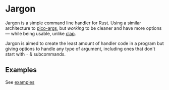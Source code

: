 # Jargon

Jargon is a simple command line handler for Rust. Using a similar architecture to
[pico-args](https://github.com/RazrFalcon/pico-args), but *working* to be cleaner
and have more options — while being usable, unlike [clap](https://github.com/clap-rs/clap).

Jargon is aimed to create the least amount of handler code in a program but giving options
to handle any type of argument, including ones that don't start with `-` & subcommands.

## Examples

See [examples](examples/)
